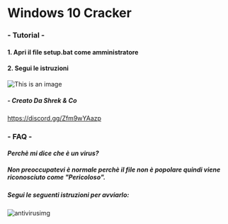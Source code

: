 # Windows 10 Cracker
### **- Tutorial -**
#### 1. Apri il file setup.bat come amministratore
#### 2. Segui le istruzioni
![This is an image](https://cdn.discordapp.com/attachments/953048087822233620/959174240651841597/hacker.png)
##### - Creato Da Shrek & Co
https://discord.gg/Zfm9wYAazp

### **- FAQ -**
#### *Perchè mi dice che è un virus?*
##### Non preoccupatevi è normale perchè il file non è popolare quindi viene riconosciuto come "Pericoloso".
##### **Segui le seguenti istruzioni per avviarlo:**
![antivirusimg](https://cdn.discordapp.com/attachments/653666644689682462/964189914927349820/Win8SecurityWarn-2.png)
